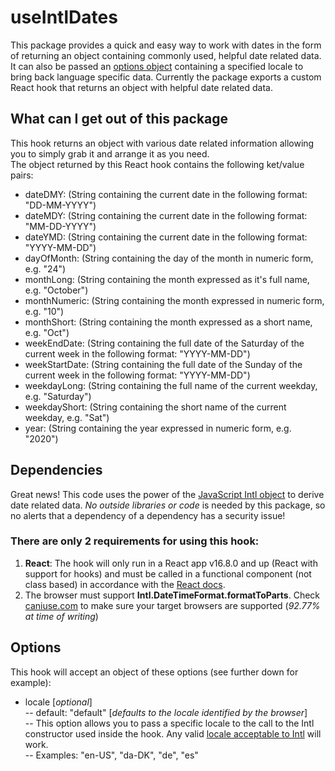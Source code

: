 # useIntlDates

This package provides a quick and easy way to work with dates in the form of returning an object containing commonly used, helpful date related data. It can also be passed an [options object](#options) containing a specified locale to bring back language specific data. Currently the package exports a custom React hook that returns an object with helpful date related data.

## What can I get out of this package

This hook returns an object with various date related information allowing you to simply grab it and arrange it as you need.<br>
The object returned by this React hook contains the following ket/value pairs:

- dateDMY: (String containing the current date in the following format: "DD-MM-YYYY")
- dateMDY: (String containing the current date in the following format: "MM-DD-YYYY")
- dateYMD: (String containing the current date in the following format: "YYYY-MM-DD")
- dayOfMonth: (String containing the day of the month in numeric form, e.g. "24")
- monthLong: (String containing the month expressed as it's full name, e.g. "October")
- monthNumeric: (String containing the month expressed in numeric form, e.g. "10")
- monthShort: (String containing the month expressed as a short name, e.g. "Oct")
- weekEndDate: (String containing the full date of the Saturday of the current week in the following format: "YYYY-MM-DD")
- weekStartDate: (String containing the full date of the Sunday of the current week in the following format: "YYYY-MM-DD")
- weekdayLong: (String containing the full name of the current weekday, e.g. "Saturday")
- weekdayShort: (String containing the short name of the current weekday, e.g. "Sat")
- year: (String containing the year expressed in numeric form, e.g. "2020")

## Dependencies

Great news! This code uses the power of the [JavaScript Intl object](https://developer.mozilla.org/en-US/docs/Web/JavaScript/Reference/Global_Objects/Intl/DateTimeFormat) to derive date related data. _No outside libraries or code_ is needed by this package, so no alerts that a dependency of a dependency has a security issue!<br>

### There are only 2 requirements for using this hook:

1. **React**: The hook will only run in a React app v16.8.0 and up (React with support for hooks) and must be called in a functional component (not class based) in accordance with the [React docs](https://reactjs.org/docs/hooks-intro.html).
2. The browser must support **Intl.DateTimeFormat.formatToParts**. Check [caniuse.com](https://caniuse.com/?search=Intl%3A%20DateTimeFormat%3A%20formatToParts) to make sure your target browsers are supported (_92.77% at time of writing_)

## Options

This hook will accept an object of these options (see further down for example):

- locale [_optional_]<br>
  -- default: "default" [_defaults to the locale identified by the browser_]<br>
  -- This option allows you to pass a specific locale to the call to the Intl constructor used inside the hook. Any valid [locale acceptable to Intl](https://developer.mozilla.org/en-US/docs/Web/JavaScript/Reference/Global_Objects/Intl/DateTimeFormat/DateTimeFormat) will work.<br>
  -- Examples: "en-US", "da-DK", "de", "es"
